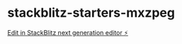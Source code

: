 # stackblitz-starters-mxzpeg

[Edit in StackBlitz next generation editor ⚡️](https://stackblitz.com/~/github.com/PMariusf/stackblitz-starters-mxzpeg)